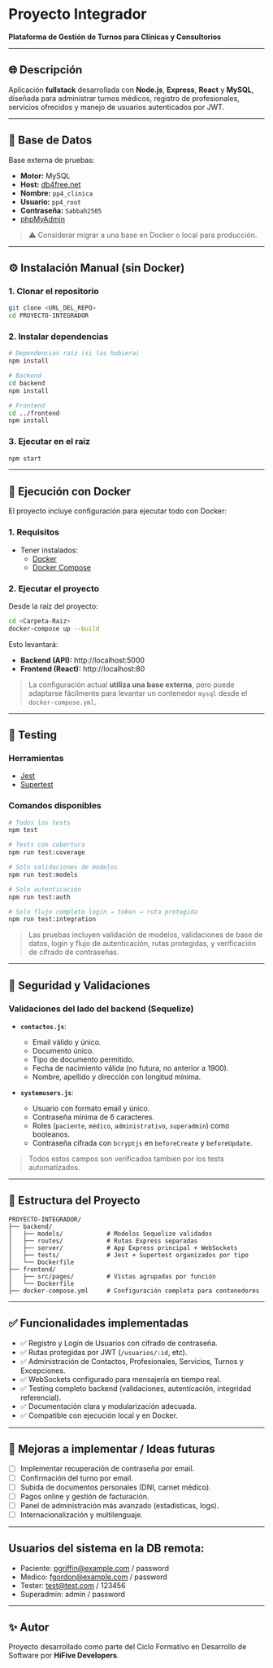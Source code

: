 # Proyecto Integrador

**Plataforma de Gestión de Turnos para Clínicas y Consultorios**

---

## 🌐 Descripción

Aplicación **fullstack** desarrollada con **Node.js**, **Express**, **React** y **MySQL**, diseñada para administrar turnos médicos, registro de profesionales, servicios ofrecidos y manejo de usuarios autenticados por JWT.

---

## 🧠 Base de Datos

Base externa de pruebas:

- **Motor:** MySQL
- **Host:** [db4free.net](https://www.db4free.net)
- **Nombre:** `pp4_clinica`
- **Usuario:** `pp4_root`
- **Contraseña:** `Sabbah2505`
- [phpMyAdmin](https://www.db4free.net/phpMyAdmin/index.php?route=/database/structure&db=pp4_clinica)

> ⚠️ Considerar migrar a una base en Docker o local para producción.
---

## ⚙️ Instalación Manual (sin Docker)

### 1. Clonar el repositorio

```bash
git clone <URL_DEL_REPO>
cd PROYECTO-INTEGRADOR
```

### 2. Instalar dependencias

```bash
# Dependencias raíz (si las hubiera)
npm install

# Backend
cd backend
npm install

# Frontend
cd ../frontend
npm install
```

### 3. Ejecutar en el raíz

```bash
npm start
```

---

## 🐳 Ejecución con Docker

El proyecto incluye configuración para ejecutar todo con Docker:

### 1. Requisitos

- Tener instalados:
  - [Docker](https://www.docker.com/)
  - [Docker Compose](https://docs.docker.com/compose/)

### 2. Ejecutar el proyecto

Desde la raíz del proyecto:

```bash
cd <Carpeta-Raiz>
docker-compose up --build
```

Esto levantará:

- **Backend (API):** http://localhost:5000
- **Frontend (React):** http://localhost:80

> La configuración actual **utiliza una base externa**, pero puede adaptarse fácilmente para levantar un contenedor `mysql` desde el `docker-compose.yml`.

---

## 🧪 Testing

### Herramientas

- [Jest](https://jestjs.io/)
- [Supertest](https://github.com/visionmedia/supertest)

### Comandos disponibles

```bash
# Todos los tests
npm test

# Tests con cobertura
npm run test:coverage

# Solo validaciones de modelos
npm run test:models

# Solo autenticación
npm run test:auth

# Solo flujo completo login → token → ruta protegida
npm run test:integration
```

> Las pruebas incluyen validación de modelos, validaciones de base de datos, login y flujo de autenticación, rutas protegidas, y verificación de cifrado de contraseñas.

---

## 🔐 Seguridad y Validaciones

### Validaciones del lado del backend (Sequelize)

- **`contactos.js`**:
  - Email válido y único.
  - Documento único.
  - Tipo de documento permitido.
  - Fecha de nacimiento válida (no futura, no anterior a 1900).
  - Nombre, apellido y dirección con longitud mínima.

- **`systemusers.js`**:
  - Usuario con formato email y único.
  - Contraseña mínima de 6 caracteres.
  - Roles (`paciente`, `médico`, `administrativo`, `superadmin`) como booleanos.
  - Contraseña cifrada con `bcryptjs` en `beforeCreate` y `beforeUpdate`.

> Todos estos campos son verificados también por los tests automatizados.

---

## 📁 Estructura del Proyecto

```
PROYECTO-INTEGRADOR/
├── backend/
│   ├── models/            # Modelos Sequelize validados
│   ├── routes/            # Rutas Express separadas
│   ├── server/            # App Express principal + WebSockets
│   ├── tests/             # Jest + Supertest organizados por tipo
│   └── Dockerfile
├── frontend/
│   ├── src/pages/         # Vistas agrupadas por función
│   └── Dockerfile
├── docker-compose.yml     # Configuración completa para contenedores
```

---

## ✅ Funcionalidades implementadas

- ✅ Registro y Login de Usuarios con cifrado de contraseña.
- ✅ Rutas protegidas por JWT (`/usuarios/:id`, etc).
- ✅ Administración de Contactos, Profesionales, Servicios, Turnos y Excepciones.
- ✅ WebSockets configurado para mensajería en tiempo real.
- ✅ Testing completo backend (validaciones, autenticación, integridad referencial).
- ✅ Documentación clara y modularización adecuada.
- ✅ Compatible con ejecución local y en Docker.

---

## 🚧 Mejoras a implementar / Ideas futuras

- [ ] Implementar recuperación de contraseña por email.
- [ ] Confirmación del turno por email.
- [ ] Subida de documentos personales (DNI, carnet médico).
- [ ] Pagos online y gestión de facturación.
- [ ] Panel de administración más avanzado (estadísticas, logs).
- [ ] Internacionalización y multilenguaje.

---

## Usuarios del sistema en la DB remota:

-  Paciente: 
    pgriffin@example.com / password
-  Medico: 
    fgordon@example.com / password 
-  Tester:
    test@test.com / 123456
-  Superadmin:
    admin / password

---

## ✨ Autor

Proyecto desarrollado como parte del Ciclo Formativo en Desarrollo de Software por **HiFive Developers**.